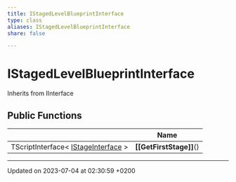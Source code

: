 ```yaml
---
title: IStagedLevelBlueprintInterface
type: class
aliases: IStagedLevelBlueprintInterface
share: false

---
```


# IStagedLevelBlueprintInterface





Inherits from IInterface

## Public Functions

|                | Name           |
| -------------- | -------------- |
| TScriptInterface< [IStageInterface](/docs/SDK/Source/Classes/classIStageInterface.md) > | **[[GetFirstStage]]**() |

-------------------------------

Updated on 2023-07-04 at 02:30:59 +0200